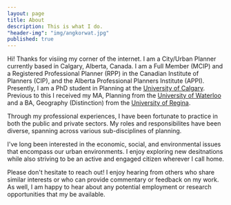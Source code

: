 ```yaml
---
layout: page
title: About
description: This is what I do.
"header-img": "img/angkorwat.jpg"
published: true
---
```


Hi! Thanks for visiing my corner of the internet. I am a City/Urban Planner currently based in Calgary, Alberta, Canada. I am a Full Member (MCIP) and a Registered Professional Planner (RPP) in the Canadian Institute of Planners (CIP), and the Alberta Professional Planners Institute (APPI). Presently, I am a PhD student in Planning at the [University of Calgary](http://ucalgary.ca). Previous to this I received my MA, Planning from the [University of Waterloo](http://www.uwaterloo.ca) and a BA, Geography (Distinction) from the [University of Regina](http://www.uregina.ca).

Through my professional experiences, I have been fortunate to practice in both the public and private sectors. My roles and responsibilites have been diverse, spanning across various sub-disciplines of planning. 

I've long been interested in the economic, social, and environmental issues that encompass our urban environments. I enjoy exploring new desitnations while also striving to be an active and engaged citizen wherever I call home.

Please don't hesitate to reach out! I enjoy hearing from others who share similar interests or who can provide commentary or feedback on my work. As well, I am happy to hear about any potential employment or research opportunities that my be available. 
